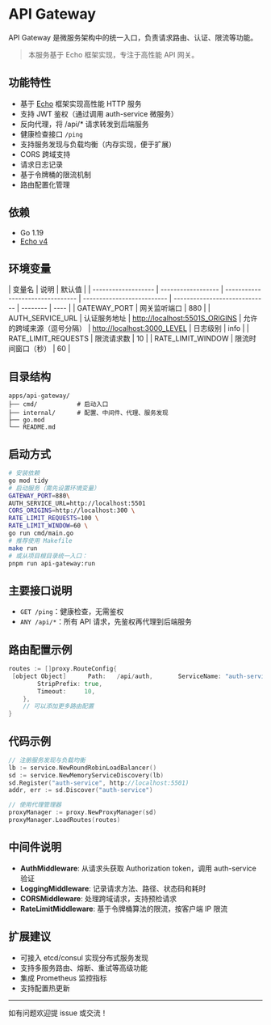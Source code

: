 # API Gateway

API Gateway 是微服务架构中的统一入口，负责请求路由、认证、限流等功能。

> 本服务基于 Echo 框架实现，专注于高性能 API 网关。

## 功能特性

- 基于 [Echo](https://echo.labstack.com/) 框架实现高性能 HTTP 服务
- 支持 JWT 鉴权（通过调用 auth-service 微服务）
- 反向代理，将 /api/\* 请求转发到后端服务
- 健康检查接口 `/ping`
- 支持服务发现与负载均衡（内存实现，便于扩展）
- CORS 跨域支持
- 请求日志记录
- 基于令牌桶的限流机制
- 路由配置化管理

## 依赖

- Go 1.19
- [Echo v4](https://github.com/labstack/echo)

## 环境变量

| 变量名              | 说明               | 默认值                           |
| ------------------- | ------------------ | -------------------------------- | -------------------------- | ----------------------------- | -------- | ---- |
| GATEWAY_PORT        | 网关监听端口       | 880                              |
| AUTH_SERVICE_URL    | 认证服务地址       | <http://localhost:5501S_ORIGINS> | 允许的跨域来源（逗号分隔） | <http://localhost:3000_LEVEL> | 日志级别 | info |
| RATE_LIMIT_REQUESTS | 限流请求数         | 10                               |
| RATE_LIMIT_WINDOW   | 限流时间窗口（秒） | 60                               |

## 目录结构

```textplain
apps/api-gateway/
├── cmd/           # 启动入口
├── internal/      # 配置、中间件、代理、服务发现
├── go.mod
└── README.md
```

## 启动方式

```bash
# 安装依赖
go mod tidy
# 启动服务（需先设置环境变量）
GATEWAY_PORT=880\
AUTH_SERVICE_URL=http://localhost:5501
CORS_ORIGINS=http://localhost:300 \
RATE_LIMIT_REQUESTS=100 \
RATE_LIMIT_WINDOW=60 \
go run cmd/main.go
# 推荐使用 Makefile
make run
# 或从项目根目录统一入口：
pnpm run api-gateway:run
```

## 主要接口说明

- `GET /ping`：健康检查，无需鉴权
- `ANY /api/*`：所有 API 请求，先鉴权再代理到后端服务

## 路由配置示例

```go
routes := []proxy.RouteConfig{
 [object Object]      Path:   /api/auth,       ServiceName: "auth-service",
        StripPrefix: true,
        Timeout:     10,
    },
    // 可以添加更多路由配置
}
```

## 代码示例

```go
// 注册服务发现与负载均衡
lb := service.NewRoundRobinLoadBalancer()
sd := service.NewMemoryServiceDiscovery(lb)
sd.Register("auth-service", http://localhost:5501)
addr, err := sd.Discover("auth-service")

// 使用代理管理器
proxyManager := proxy.NewProxyManager(sd)
proxyManager.LoadRoutes(routes)
```

## 中间件说明

- **AuthMiddleware**: 从请求头获取 Authorization token，调用 auth-service 验证
- **LoggingMiddleware**: 记录请求方法、路径、状态码和耗时
- **CORSMiddleware**: 处理跨域请求，支持预检请求
- **RateLimitMiddleware**: 基于令牌桶算法的限流，按客户端 IP 限流

## 扩展建议

- 可接入 etcd/consul 实现分布式服务发现
- 支持多服务路由、熔断、重试等高级功能
- 集成 Prometheus 监控指标
- 支持配置热更新

---

如有问题欢迎提 issue 或交流！
